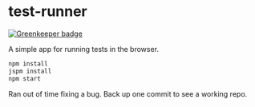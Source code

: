 # test-runner

[![Greenkeeper badge](https://badges.greenkeeper.io/chasm/test-runner.svg)](https://greenkeeper.io/)

A simple app for running tests in the browser.

```sh
npm install
jspm install
npm start
```

Ran out of time fixing a bug. Back up one commit to see a working repo.
